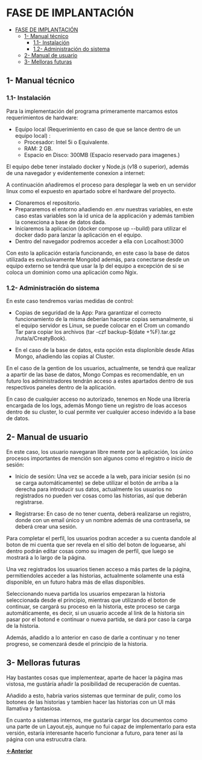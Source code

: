 # FASE DE IMPLANTACIÓN

- [FASE DE IMPLANTACIÓN](#fase-de-implantación)
  - [1- Manual técnico](#1--manual-técnico)
    - [1.1- Instalación](#11--instalación)
    - [1.2- Administración do sistema](#12--administración-do-sistema)
  - [2- Manual de usuario](#2--manual-de-usuario)
  - [3- Melloras futuras](#3--melloras-futuras)

## 1- Manual técnico

### 1.1- Instalación

Para la implementación del programa primeramente marcamos estos requerimientos de hardware:

- Equipo local (Requerimiento en caso de que se lance dentro de un equipo local) : 
  - Procesador: Intel 5i o Equivalente.
  - RAM: 2 GB.
  - Espacio en Disco: 300MB (Espacio reservado para imagenes.)

El equipo debe tener instalado docker y Node.js (v18 o superior), además de una navegador y evidentemente conexíon a internet:

A continuación añadiremos el proceso para desplegar la web en un servidor linux como el expuesto en apartado sobre el hardware del proyecto.

- Clonaremos el repositorio.
- Prepararemos el entorno añadiendo en .env nuestras variables, en este caso estas variables son la id unica de la applicación y además tambien la conexciona a base de datos dada.
- Iniciaremos la aplicacion (docker compose up --build) para utilizar el docker dado para lanzar la aplicación en el equipo.
- Dentro del navegador podremos acceder a ella con Localhost:3000

Con esto la aplicación estaría funcionando, en este caso la base de datos utilizada es exclusivamente Mongobd además, para conectarse desde un equipo externo se tendrá que usar la Ip del equipo a excepción de si se coloca un dominion como una aplicación como Ngix.

### 1.2- Administración do sistema

En este caso tendremos varias medidas de control:

- Copias de seguridad de la App: Para garantizar el correcto funcionamiento de la misma deberían hacerse copias semanalmente, si el equipo servidor es Linux, se puede colocar en el Crom un comando Tar para copiar los archivos (tar -czf backup-$(date +%F).tar.gz /ruta/a/CreatyBook).

- En el caso de la base de datos, esta opción esta displonible desde Atlas Mongo, añadiendo las copias al Cluster.

En el caso de la gention de los usuarios, actualmente, se tendrá que realizar a apartir de las base de datos, Mongo Compas es recomendable, en un futuro los administradores tendrán acceso a estes apartados dentro de sus respectivos paneles dentro de la aplicación.

En caso de cualquier acceso no autorizado, tenemos en Node una librería encargada de los logs, además Mongo tiene un registro de loas accesos dentro de su cluster, lo cual permite ver cualquier acceso indevido a la base de datos.

## 2- Manual de usuario

En este caso, los usuario navegaran libre mente por la aplicación, los único procesos importantes de mención son algunos como el registro o inicio de sesión:

- Inicio de sesión: Una vez se accede a la web, para iniciar sesión (si no se carga automáticamente) se debe utilizar el botón de arriba a la derecha para introducir sus datos, actualmente los usuarios no registrados no pueden ver cosas como las historias, así que deberán registrarse.

- Registrarse: En caso de no tener cuenta, deberá realizarse un registro, donde con un email único y un nombre además de una contraseña, se deberá crear una sesión.

Para completar el perfíl, los usuarios podran acceder a su cuenta dandole al boton de mi cuenta que ser revela en el sitio del boton de loguearse, ahí dentro podrán editar cosas como su imagen de perfíl, que luego se mostrará a lo largo de la página.

Una vez registrados los usuarios tienen acceso a más partes de la página, permitiendoles acceder a las historias, actualmente solamente una está disponible, en un futuro habra más de ellas disponibles.

Seleccionando nueva partida los usuarios empezaran la historia seleccionada desde el principio, mientras que utilizando el boton de continuar, se cargará su proceso en la historia, este proceso se carga automáticamente, es decir, si un usuario accede al link de la historia sin pasar por el botond e continuar o nueva partida, se dará por caso la carga de la historia.

Además, añadido a lo anterior en caso de darle a continuar y no tener progreso, se comenzará desde el principio de la historia.

## 3- Melloras futuras

Hay bastantes cosas que implementear, aparte de hacer la página mas vistosa, me gustáría añadir la posibilidad de recuperación de cuentas.

Añadido a esto, habría varios sistemas que terminar de pulir, como los botones de las historias y tambien hacer las historias con un UI más llamativa y fantasiosa.

En cuanto a sistemas internos, me gustaría cargar los documentos como una parte de un Layout.ejs, aunque no fui capaz de implementarlo para esta versión, estaría interesante hacerlo funcionar a futuro, para tener así la página con una estrucutra clara.

[**<-Anterior**](../README.md)
